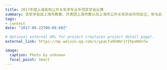 ```yaml
---
title: 2017年度上海高校公共关系学专业专项奖学金比赛
summary: 该奖学金由上海市教委、共青团上海市委以及上海市公共关系协会共同设立。参与此奖学金评比的学校包括复旦大学、华东师范大学、东华大学、上海外国语大学、上海师范大学和上海第二工业大学在内的六所大学。2017年度的奖学金比赛采取了现场演讲的形式，六所高校共十二名参赛者参赛，特等奖名额仅设五名。全国政协常委、上海市副市长、上海市人大副主任等领导出席了评比现场，并且现场提问，现场作答，现场评分，最终以第三名的成绩获得特等奖学金（10000元）。
tags:
- contest
date: "2017-06-22T00:00:00Z"

# Optional external URL for project (replaces project detail page).
external_link: https://mp.weixin.qq.com/s/ypaLfa9UmNriYIhpaNdvfw

image:
  caption: Photo by unknown
  focal_point: Smart
---
```

